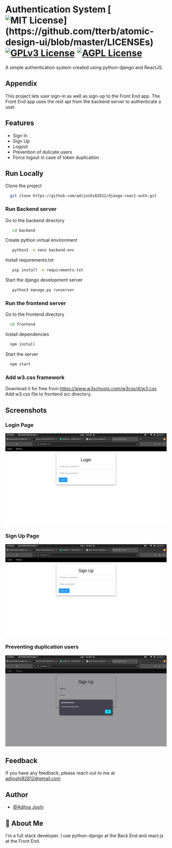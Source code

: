 
# Authentication System [![MIT License](https://img.shields.io/apm/l/atomic-design-ui.svg?)](https://github.com/tterb/atomic-design-ui/blob/master/LICENSEs) [![GPLv3 License](https://img.shields.io/badge/License-GPL%20v3-yellow.svg)](https://opensource.org/licenses/) [![AGPL License](https://img.shields.io/badge/license-AGPL-blue.svg)](http://www.gnu.org/licenses/agpl-3.0)

A simple authentication system created using python-django and ReactJS.
## Appendix

This project lets user sign-in as well as sign-up to the Front End app. The Front End app uses the rest api from the backend server to authenticate a user.
## Features

- Sign In
- Sign Up
- Logout
- Prevention of dulicate users
- Force logout in case of token duplication

  
## Run Locally

Clone the project

```bash
  git clone https://github.com/adijoshi82812/django-react-auth.git
```

### Run Backend server

Go to the backend directory

```bash
   cd backend
```

Create python virtual environment

```bash
   python3 -m venv backend-env
```

Install requirements.txt

```bash
   pip install -m requirements.txt
```

Start the django development server

```bash
   python3 manage.py runserver
```

### Run the frontend server

Go to the frontend directory

```bash
  cd frontend
```

Install dependencies

```bash
  npm install
```

Start the server

```bash
  npm start
```

### Add w3.css framework

Download it for free from https://www.w3schools.com/w3css/4/w3.css \
Add w3.css file to frontend src directory.

  
## Screenshots

### Login Page
![Login Page](https://raw.githubusercontent.com/adijoshi82812/django-react-auth/main/screenshots/1.png)
### Sign Up Page
![SignUp Page](https://raw.githubusercontent.com/adijoshi82812/django-react-auth/main/screenshots/2.png)
### Preventing duplication users
![Prevent duplicate User](https://raw.githubusercontent.com/adijoshi82812/django-react-auth/main/screenshots/3.png)
## Feedback

If you have any feedback, please reach out to me at adijoshi82812@gmail.com

  
## Author

- [@Aditya Joshi](https://www.github.com/adijoshi82812)

## 🚀 About Me
I'm a full stack developer. I use python-django at the Back End and react.js at the Front End.

  